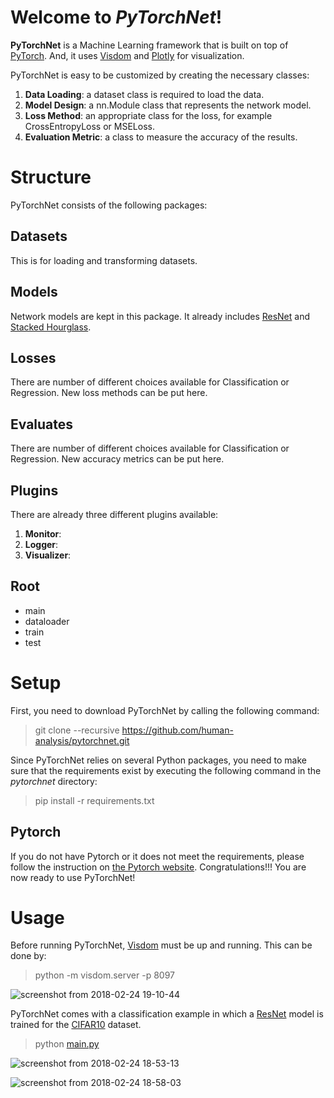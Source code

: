 # Welcome to *PyTorchNet*!

****PyTorchNet**** is a Machine Learning framework that is built on top of [PyTorch](https://github.com/pytorch/pytorch). And, it uses [Visdom](https://github.com/facebookresearch/visdom) and [Plotly](https://github.com/plotly) for visualization.

PyTorchNet is easy to be customized by creating the necessary classes:
 1. **Data Loading**: a dataset class is required to load the data.
 2. **Model Design**: a nn.Module class that represents the network model.
 3. **Loss Method**: an appropriate class for the loss, for example CrossEntropyLoss or MSELoss.
 4. **Evaluation Metric**: a class to measure the accuracy of the results.

# Structure
PyTorchNet consists of the following packages:
## Datasets
This is for loading and transforming datasets.
## Models
Network models are kept in this package. It already includes [ResNet](https://arxiv.org/abs/1512.03385) and [Stacked Hourglass](https://arxiv.org/abs/1603.06937).
## Losses
There are number of different choices available for Classification or Regression. New loss methods can be put here.
## Evaluates
There are number of different choices available for Classification or Regression. New accuracy metrics can be put here.
## Plugins
There are already three different plugins available:
1. **Monitor**:
2. **Logger**: 
3. **Visualizer**:
## Root
 - main
 - dataloader
 - train
 - test

# Setup
First, you need to download PyTorchNet by calling the following command:
> git clone --recursive https://github.com/human-analysis/pytorchnet.git

Since PyTorchNet relies on several Python packages, you need to make sure that the requirements exist by executing the following command in the *pytorchnet* directory:
> pip install -r requirements.txt

## Pytorch
If you do not have Pytorch or it does not meet the requirements, please follow the instruction on [the Pytorch website](http://pytorch.org/#pip-install-pytorch). 
Congratulations!!! You are now ready to use PyTorchNet!

# Usage
Before running PyTorchNet, [Visdom](https://github.com/facebookresearch/visdom#usage) must be up and running. This can be done by:
> python -m visdom.server -p 8097

![screenshot from 2018-02-24 19-10-44](https://user-images.githubusercontent.com/24301047/36636554-1474092e-1997-11e8-8faa-cb4ee1fe9a85.png)

PyTorchNet comes with a classification example in which a [ResNet](https://arxiv.org/abs/1512.03385) model is trained for the [CIFAR10](https://www.cs.toronto.edu/~kriz/cifar.html) dataset.
> python [main.py](https://github.com/human-analysis/pytorchnet/blob/dev/main.py)

![screenshot from 2018-02-24 18-53-13](https://user-images.githubusercontent.com/24301047/36636539-abe73688-1996-11e8-83ea-c43318f24048.png)

![screenshot from 2018-02-24 18-58-03](https://user-images.githubusercontent.com/24301047/36636483-05f60038-1996-11e8-806e-895638396986.png)
